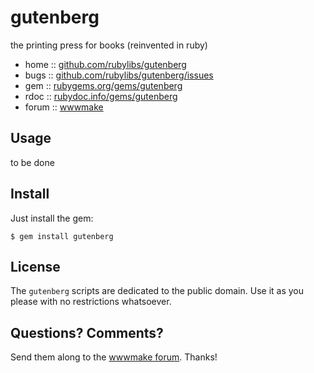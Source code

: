 # gutenberg

the printing press for books (reinvented in ruby)

* home  :: [github.com/rubylibs/gutenberg](https://github.com/rubylibs/gutenberg)
* bugs  :: [github.com/rubylibs/gutenberg/issues](https://github.com/rubylibs/gutenberg/issues)
* gem   :: [rubygems.org/gems/gutenberg](https://rubygems.org/gems/gutenberg)
* rdoc  :: [rubydoc.info/gems/gutenberg](http://rubydoc.info/gems/gutenberg)
* forum :: [wwwmake](http://groups.google.com/group/wwwmake)


## Usage

to be done




## Install

Just install the gem:

    $ gem install gutenberg


## License

The `gutenberg` scripts are dedicated to the public domain.
Use it as you please with no restrictions whatsoever.


## Questions? Comments?

Send them along to the [wwwmake forum](http://groups.google.com/group/wwwmake).
Thanks!

